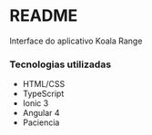 # README #

Interface do aplicativo Koala Range

### Tecnologias utilizadas ###

* HTML/CSS
* TypeScript
* Ionic 3
* Angular 4
* Paciencia